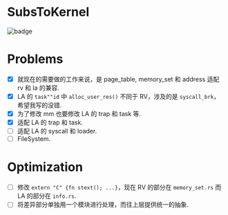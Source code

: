 # SubsToKernel

![badge](https://img.shields.io/badge/SubsTo-Kernel-blue)

# Problems

- [x] 就现在的需要做的工作来说，是 page_table, memory_set 和 address 适配 rv 和 la 的兼容.
- [x] LA 的 `task""id` 中 `alloc_user_res()` 不同于 RV，涉及的是 `syscall_brk`，希望我写的没错.
- [x] 为了修改 mm 也要修改 LA 的 trap 和 task 等.
- [x] 适配 LA 的 trap 和 task.
- [ ] 适配 LA 的 syscall 和 loader.
- [ ] FileSystem.

# Optimization

- [ ] 修改 `extern "C" {fn stext(); ...}`，现在 RV 的部分在 `memory_set.rs` 而 LA 的部分在 `info.rs`.
- [ ] 将差异部分单独用一个模块进行处理，而往上层提供统一的抽象.